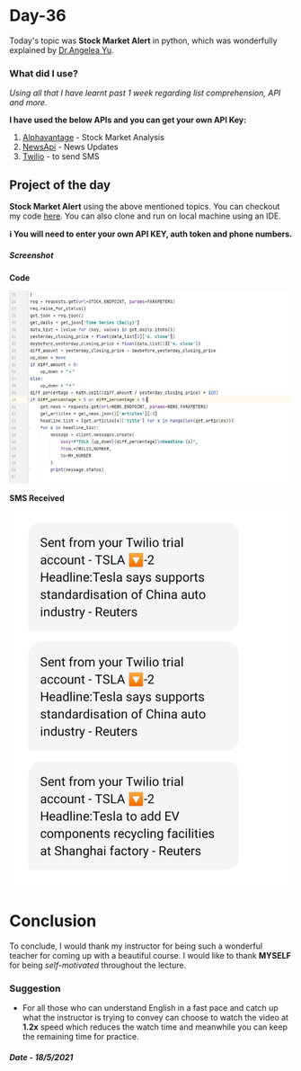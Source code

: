 # Day-36

 Today's topic was **Stock Market Alert** in python, which was wonderfully explained by   [Dr.Angelea Yu](https://www.udemy.com/user/4b4368a3-b5c8-4529-aa65-2056ec31f37e/). 

### What did I use?

*Using all that I have learnt past 1 week regarding list comprehension, API and more.*

**I have used the below APIs and you can get your own API Key:**

1. [Alphavantage](https://www.alphavantage.co/) - Stock Market Analysis
2. [NewsApi](https://newsapi.org/) - News Updates
3. [Twilio](https://www.twilio.com/) - to send SMS

## Project of the day

**Stock Market Alert** using the above mentioned topics. You can checkout my code [here](StockNewsAlert/main.py). You can also clone and run on local machine using an IDE. 

**:information_source: You will need to enter your own API KEY, auth token and phone numbers.**

##### Screenshot

**Code**

![StockNews](images/d36.JPG)

**SMS Received**

![SMS](images/d36.1.jpeg)



# Conclusion

To conclude, I would thank my instructor for being such a wonderful teacher for coming up with a beautiful course. I would like to thank **MYSELF** for being _self-motivated_ throughout the lecture. 

### Suggestion

- For all those who can understand English in a fast pace and catch up what the instructor is trying to convey can choose to watch the video at **1.2x** speed which reduces the watch time and meanwhile you can keep the remaining time for practice.

##### Date - 18/5/2021